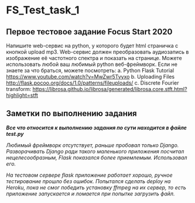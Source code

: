 # FS_Test_task_1
## Первое тестовое задание Focus Start 2020

Напишите web-сервис на python, у которого будет html страничка с кнопкой upload mp3.
Web-сервис должен преобразовать аудиозапись в изображение её частотного спектра и
показать на странице. Можете использовать любой ваш любимый python веб-фреймворк.
Если не знаете за что браться, можете посмотреть:
a. Python Flask Tutorial https://www.youtube.com/watch?v=MwZwr5Tvyxo
b. Uploading Files http://flask.pocoo.org/docs/1.0/patterns/fileuploads/
c. Discrete Fourier transform:
https://librosa.github.io/librosa/generated/librosa.core.stft.html?highlight=stft

## Заметки по выполнению задания
**_Все что относится к выполнению задания по сути находится в файле test.py_**

*Любимый фреймворк отсутствует, раньше пробовал только Django. Разворачивать Django
ради такого маленького приложения посчитал нецелесообразным, Flask показался более 
приемлемым. Использовал его.*

*На тестовом сервере flask приложение работает хорошо, ручное тестирование прошло без 
ошибок. Попытался сделать deploy на Heroku, пока не смог победить установку ffmpeg на
их сервер, то есть приложение запускается и ломается при попытке загрузить файл.* 
